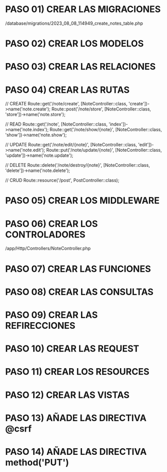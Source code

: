 # PASO 01) CREAR LAS MIGRACIONES

/database/migrations/2023_08_08_114949_create_notes_table.php

# PASO 02) CREAR LOS MODELOS

# PASO 03) CREAR LAS RELACIONES

# PASO 04) CREAR LAS RUTAS

// CREATE
Route::get('/note/create', [NoteController::class, 'create'])->name('note.create');
Route::post('/note/store', [NoteController::class, 'store'])->name('note.store');

// READ
Route::get('/note', [NoteController::class, 'index'])->name('note.index');
Route::get('/note/show/{note}', [NoteController::class, 'show'])->name('note.show');

// UPDATE
Route::get('/note/edit/{note}', [NoteController::class, 'edit'])->name('note.edit');
Route::put('/note/update/{note}', [NoteController::class, 'update'])->name('note.update');

// DELETE
Route::delete('/note/destroy/{note}', [NoteController::class, 'delete'])->name('note.delete');

// CRUD
Route::resource('/post', PostController::class);

# PASO 05) CREAR LOS MIDDLEWARE

# PASO 06) CREAR LOS CONTROLADORES

/app/Http/Controllers/NoteController.php

# PASO 07) CREAR LAS FUNCIONES

# PASO 08) CREAR LAS CONSULTAS

# PASO 09) CREAR LAS REFIRECCIONES

# PASO 10) CREAR LAS REQUEST

# PASO 11) CREAR LOS RESOURCES

# PASO 12) CREAR LAS VISTAS

# PASO 13) AÑADE LAS DIRECTIVA @csrf

# PASO 14) AÑADE LAS DIRECTIVA method('PUT')